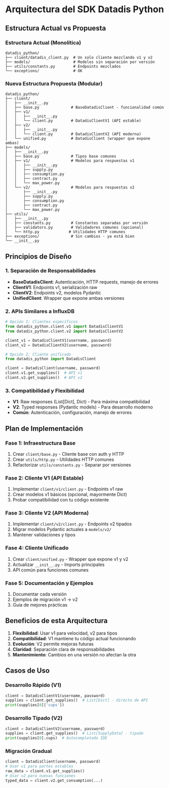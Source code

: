 # Arquitectura del SDK Datadis Python

## Estructura Actual vs Propuesta

### Estructura Actual (Monolítica)
```
datadis_python/
├── client/datadis_client.py  # Un solo cliente mezclando v1 y v2
├── models/                   # Modelos sin separación por versión
├── utils/constants.py        # Endpoints mezclados
└── exceptions/               # OK
```

### Nueva Estructura Propuesta (Modular)
```
datadis_python/
├── client/
│   ├── __init__.py
│   ├── base.py              # BaseDatadisClient - funcionalidad común
│   ├── v1/
│   │   ├── __init__.py
│   │   └── client.py        # DatadisClientV1 (API estable)
│   ├── v2/
│   │   ├── __init__.py
│   │   └── client.py        # DatadisClientV2 (API moderna)
│   └── unified.py           # DatadisClient (wrapper que expone ambas)
├── models/
│   ├── __init__.py
│   ├── base.py              # Tipos base comunes
│   ├── v1/                  # Modelos para respuestas v1
│   │   ├── __init__.py
│   │   ├── supply.py
│   │   ├── consumption.py
│   │   ├── contract.py
│   │   └── max_power.py
│   └── v2/                  # Modelos para respuestas v2
│       ├── __init__.py
│       ├── supply.py
│       ├── consumption.py
│       ├── contract.py
│       └── max_power.py
├── utils/
│   ├── __init__.py
│   ├── constants.py         # Constantes separadas por versión
│   ├── validators.py        # Validadores comunes (opcional)
│   └── http.py             # Utilidades HTTP comunes
├── exceptions/              # Sin cambios - ya está bien
└── __init__.py
```

## Principios de Diseño

### 1. Separación de Responsabilidades
- **BaseDatadisClient**: Autenticación, HTTP requests, manejo de errores
- **ClientV1**: Endpoints v1, serialización raw
- **ClientV2**: Endpoints v2, modelos Pydantic
- **UnifiedClient**: Wrapper que expone ambas versiones

### 2. APIs Similares a InfluxDB
```python
# Opción 1: Clientes específicos
from datadis_python.client.v1 import DatadisClientV1
from datadis_python.client.v2 import DatadisClientV2

client_v1 = DatadisClientV1(username, password)
client_v2 = DatadisClientV2(username, password)

# Opción 2: Cliente unificado
from datadis_python import DatadisClient

client = DatadisClient(username, password)
client.v1.get_supplies()  # API v1
client.v2.get_supplies()  # API v2
```

### 3. Compatibilidad y Flexibilidad
- **V1**: Raw responses (List[Dict], Dict) - Para máxima compatibilidad
- **V2**: Typed responses (Pydantic models) - Para desarrollo moderno
- **Común**: Autenticación, configuración, manejo de errores

## Plan de Implementación

### Fase 1: Infraestructura Base
1. Crear `client/base.py` - Cliente base con auth y HTTP
2. Crear `utils/http.py` - Utilidades HTTP comunes
3. Refactorizar `utils/constants.py` - Separar por versiones

### Fase 2: Cliente V1 (API Estable)
1. Implementar `client/v1/client.py` - Endpoints v1 raw
2. Crear modelos v1 básicos (opcional, mayormente Dict)
3. Probar compatibilidad con tu código existente

### Fase 3: Cliente V2 (API Moderna)
1. Implementar `client/v2/client.py` - Endpoints v2 tipados
2. Migrar modelos Pydantic actuales a `models/v2/`
3. Mantener validaciones y tipos

### Fase 4: Cliente Unificado
1. Crear `client/unified.py` - Wrapper que expone v1 y v2
2. Actualizar `__init__.py` - Imports principales
3. API común para funciones comunes

### Fase 5: Documentación y Ejemplos
1. Documentar cada versión
2. Ejemplos de migración v1 -> v2
3. Guía de mejores prácticas

## Beneficios de esta Arquitectura

1. **Flexibilidad**: Usar v1 para velocidad, v2 para tipos
2. **Compatibilidad**: V1 mantiene tu código actual funcionando
3. **Evolución**: V2 permite mejoras futuras
4. **Claridad**: Separación clara de responsabilidades
5. **Mantenimiento**: Cambios en una versión no afectan la otra

## Casos de Uso

### Desarrollo Rápido (V1)
```python
client = DatadisClientV1(username, password)
supplies = client.get_supplies()  # List[Dict] - directo de API
print(supplies[0]['cups'])
```

### Desarrollo Tipado (V2)
```python
client = DatadisClientV2(username, password)
supplies = client.get_supplies()  # List[SupplyData] - tipado
print(supplies[0].cups)  # Autocompletado IDE
```

### Migración Gradual
```python
client = DatadisClient(username, password)
# Usar v1 para partes estables
raw_data = client.v1.get_supplies()
# Usar v2 para nuevas funciones
typed_data = client.v2.get_consumption(...)
```